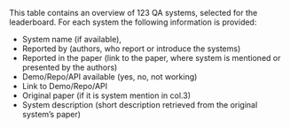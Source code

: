 This table contains an overview of 123 QA systems, selected for the leaderboard. For each system the following information is provided:

-   System name (if available),
-   Reported by (authors, who report or introduce the systems)
-   Reported in the paper (link to the paper, where system is mentioned or presented by the authors)
-   Demo/Repo/API available (yes, no, not working)
-   Link to Demo/Repo/API
-   Original paper (if it is system mention in col.3)
-   System description (short description retrieved from the original system’s paper)
